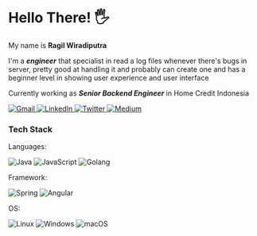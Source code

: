 # Hello There! :raised_hand_with_fingers_splayed:
My name is **Ragil Wiradiputra**

I'm a <b>*engineer*</b> that specialist in read a log files whenever there's bugs in server, pretty good at handling it and probably can create one and has a beginner level in showing user experience and user interface

Currently working as <b>*Senior Backend Engineer*</b> in Home Credit Indonesia

<a href="mailto:ragilwira@gmail.com">
    <img src="https://img.shields.io/badge/Gmail-D14836?style=for-the-badge&logo=gmail&logoColor=white" alt="Gmail">
</a>
<a href="https://www.linkedin.com/in/ragil-wiradiputra">
    <img src="https://img.shields.io/badge/LinkedIn-0077B5?style=for-the-badge&logo=linkedin&logoColor=white" alt="LinkedIn">
</a>
<a href="https://twitter.com/@ragilwira">
  <img src="https://img.shields.io/badge/Twitter-1DA1F2?style=for-the-badge&logo=twitter&logoColor=white" alt="Twitter">
</a>
<a href="https://medium.com/@ragilwira">
    <img src="https://img.shields.io/badge/Medium-black?style=for-the-badge&logo=medium&logoColor=white" alt="Medium">
</a>

### Tech Stack
Languages:

![Java](https://img.shields.io/badge/java-000000.svg?style=for-the-badge&logo=openjdk&logoColor=white)
![JavaScript](https://img.shields.io/badge/javascript-000000.svg?style=for-the-badge&logo=javascript&logoColor=white)
![Golang](https://img.shields.io/badge/go-000000.svg?style=for-the-badge&logo=go&logoColor=white)

Framework:

![Spring](https://img.shields.io/badge/spring-%236DB33F.svg?style=for-the-badge&logo=spring&logoColor=white)
![Angular](https://img.shields.io/badge/angular-%23DD0031.svg?style=for-the-badge&logo=angular&logoColor=white)

OS:

![Linux](https://img.shields.io/badge/linux-black?style=for-the-badge&logo=Linux)
![Windows](https://img.shields.io/badge/Windows-black?style=for-the-badge&logo=Windows)
![macOS](https://img.shields.io/badge/mac%20os-000000?style=for-the-badge&logo=macos&logoColor=F0F0F0)
